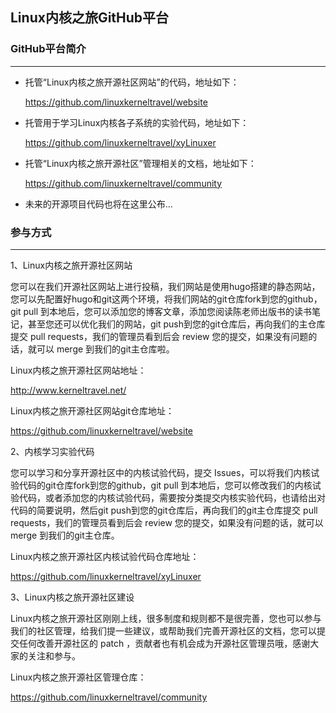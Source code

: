 ##  Linux内核之旅GitHub平台  #

### GitHub平台简介

---
- 托管“Linux内核之旅开源社区网站”的代码，地址如下：

  https://github.com/linuxkerneltravel/website 

- 托管用于学习Linux内核各子系统的实验代码，地址如下： 

  https://github.com/linuxkerneltravel/xyLinuxer 

- 托管“Linux内核之旅开源社区”管理相关的文档，地址如下： 

  https://github.com/linuxkerneltravel/community 

- 未来的开源项目代码也将在这里公布...

   
### 参与方式

---

1、Linux内核之旅开源社区网站

您可以在我们开源社区网站上进行投稿，我们网站是使用hugo搭建的静态网站，您可以先配置好hugo和git这两个环境，将我们网站的git仓库fork到您的github，git pull 到本地后，您可以添加您的博客文章，添加您阅读陈老师出版书的读书笔记，甚至您还可以优化我们的网站，git  push到您的git仓库后，再向我们的主仓库提交 pull requests，我们的管理员看到后会 review  您的提交，如果没有问题的话，就可以 merge 到我们的git主仓库啦。

Linux内核之旅开源社区网站地址：

http://www.kerneltravel.net/

Linux内核之旅开源社区网站git仓库地址：

https://github.com/linuxkerneltravel/website


2、内核学习实验代码

您可以学习和分享开源社区中的内核试验代码，提交 Issues，可以将我们内核试验代码的git仓库fork到您的github，git  pull 到本地后，您可以修改我们的内核试验代码，或者添加您的内核试验代码，需要按分类提交内核实验代码，也请给出对代码的简要说明，然后git  push到您的git仓库后，再向我们的git主仓库提交 pull requests，我们的管理员看到后会 review  您的提交，如果没有问题的话，就可以 merge 到我们的git主仓库。

Linux内核之旅开源社区内核试验代码仓库地址：

https://github.com/linuxkerneltravel/xyLinuxer


3、Linux内核之旅开源社区建设

Linux内核之旅开源社区刚刚上线，很多制度和规则都不是很完善，您也可以参与我们的社区管理，给我们提一些建议，或帮助我们完善开源社区的文档，您可以提交任何改善开源社区的 patch ，贡献者也有机会成为开源社区管理员哦，感谢大家的关注和参与。

Linux内核之旅开源社区管理仓库：

https://github.com/linuxkerneltravel/community

